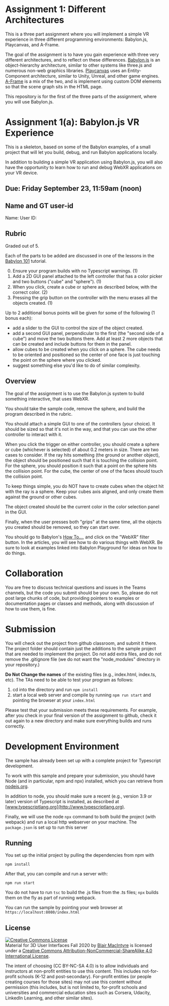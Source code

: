 # Assignment 1:  Different Architectures

This is a three part assignment where you will implement a simple VR experience in three different programming environments: Babylon.js, Playcanvas, and A-Frame.

The goal of the assignment is to have you gain experience with three very different architectures, and to reflect on these differences.  [Babylon.js](https://babylonjs.org) is an object-hierarchy architecture, similar to other systems like three.js and numerous non-web graphics libraries.  [Playcanvas](https://playcanvas.com) uses an Entity-Component architecture, similar to Unity, Unreal, and other game engines.  [A-Frame](https://aframe.io) is a mix of the two, and is implement using custom DOM elements so that the scene graph sits in the HTML page.

This repository is for the first of the three parts of the assignment, where you will use Babylon.js.

# Assignment 1(a):  Babylon.js VR Experience 

This is a skeleton, based on some of the Babylon examples, of a small project that will let you build, debug, and run Babylon applications locally.

In addition to building a simple VR application using Babylon.js, you will also have the opportunity to learn how to run and debug WebXR applications on your VR device.

## Due: Friday September 23, 11:59am (noon)

## Name and GT user-id

Name: 
User ID:

## Rubric

Graded out of 5.

Each of the parts to be added are discussed in one of the lessons in the [Babylon 101](https://doc.babylonjs.com/babylon101/) tutorial.

0. Ensure your program builds with no Typescript warnings. (1)
2. Add a 2D GUI panel attached to the left controller that has a color picker and two buttons ("cube" and "sphere"). (1)
3. When you click, create a cube or sphere as described below, with the correct color. (2)
4. Pressing the grip button on the controller with the menu erases all the objects created. (1)

Up to 2 additional bonus points will be given for some of the following (1 bonus each):
- add a slider to the GUI to control the size of the object created.
- add a second GUI panel, perpendicular to the first (the "second side of a cube") and move the two buttons there.  Add at least 2 more objects that can be created and include buttons for them in the panel.
- allow cubes to be created when you click on a sphere.  The cube needs to be oriented and positioned so the center of one face is just touching the point on the sphere where you clicked.
- suggest something else you'd like to do of similar complexity.

## Overview 

The goal of the assignment is to use the Babylon.js system to build something interactive, that uses WebXR.

You should take the sample code, remove the sphere, and build the program described in the rubric.  

You should attach a simple GUI to one of the controllers (your choice).  It should be sized so that it's not in the way, and that you can use the other controller to interact with it. 

When you click the trigger on either controller, you should create a sphere or cube (whichever is selected) of about 0.2 meters in size. There are two cases to consider.  If the ray hits something (the ground or another object), the object should be positioned such that it is touching the collision point.  For the sphere, you should position it such that a point on the sphere hits the collision point. For the cube, the center of one of the faces should touch the collision point.

To keep things simple, you do NOT have to create cubes when the object hit with the ray is a sphere.  Keep your cubes axis aligned, and only create them against the ground or other cubes.

The object created should be the current color in the color selection panel in the GUI.

Finally, when the user presses both "grips" at the same time, all the objects you created should be removed, so they can start over.

You should go to Babylon's [How To...](https://doc.babylonjs.com/how_to/), and click on the "WebXR" filter button.  In the articles, you will see how to do various things with WebXR.  Be sure to look at examples linked into Babylon Playground for ideas on how to do things. 

# Collaboration

You are free to discuss technical questions and issues in the Teams channels, but the code you submit should be your own.  So, please do not post large chunks of code, but providing pointers to examples or documentation pages or classes and methods, along with discussion of how to use them, is fine.

# Submission

You will check out the project from github classroom, and submit it there.  The project folder should contain just the additions to the sample project that are needed to implement the project.  Do not add extra files, and do not remove the .gitignore file (we do not want the "node_modules" directory in your repository.)

**Do Not Change the names** of the existing files (e.g., index.html, index.ts, etc).  The TAs need to be able to test your program as follows:

1. cd into the directory and run ```npm install```
2. start a local web server and compile by running ```npm run start``` and pointing the browser at your ```index.html```

Please test that your submission meets these requirements.  For example, after you check in your final version of the assignment to github, check it out again to a new directory and make sure everything builds and runs correctly.
 
# Development Environment

The sample has already been set up with a complete project for Typescript development.

To work with this sample and prepare your submission, you should have Node (and in particular, npm and npx) installed, which you can retrieve from [nodejs.org](http://nodejs.org).   

In addition to node, you should make sure a recent (e.g., version 3.9 or later) version of Typescript is installed, as described at [www.typescriptlang.org](http://www.typescriptlang.org).

Finally, we will use the node `npx` command to both build the project (with webpack) and run a local http webserver on your machine.  The ```package.json``` is set up to run this server 

## Running 

You set up the initial project by pulling the dependencies from npm with 
```
npm install
```

After that, you can compile and run a server with:
```
npm run start
```

You do not have to run ```tsc``` to build the .js files from the .ts files;  ```npx``` builds them on the fly as part of running webpack.

You can run the sample by pointing your web browser at ```https://localhost:8080/index.html```

## License

<a rel="license" href="http://creativecommons.org/licenses/by-nc-sa/4.0/"><img alt="Creative Commons License" style="border-width:0" src="https://i.creativecommons.org/l/by-nc-sa/4.0/88x31.png" /></a><br /><span xmlns:dct="http://purl.org/dc/terms/" property="dct:title">Material for 3D User Interfaces Fall 2020</span> by <a xmlns:cc="http://creativecommons.org/ns#" href="https://github.blairmacintyre.me/3dui-class-f20" property="cc:attributionName" rel="cc:attributionURL">Blair MacIntyre</a> is licensed under a <a rel="license" href="http://creativecommons.org/licenses/by-nc-sa/4.0/">Creative Commons Attribution-NonCommercial-ShareAlike 4.0 International License</a>.

The intent of choosing (CC BY-NC-SA 4.0) is to allow individuals and instructors at non-profit entities to use this content.  This includes not-for-profit schools (K-12 and post-secondary). For-profit entities (or people creating courses for those sites) may not use this content without permission (this includes, but is not limited to, for-profit schools and universities and commercial education sites such as Corsera, Udacity, LinkedIn Learning, and other similar sites).   